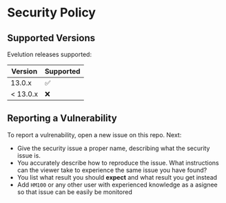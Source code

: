 # Security Policy

## Supported Versions

Evelution releases supported:

| Version    | Supported          |
| ---------- | ------------------ |
| 13.0.x     | :white_check_mark: |
| < 13.0.x   | :x:                |

## Reporting a Vulnerability

To report a vulrenability, open a new issue on this repo. Next:
- Give the security issue a proper name, describing what the security issue is.
- You accurately describe how to reproduce the issue. What instructions can the viewer take to experience the same issue you have found?
- You list what result you should **expect** and what result you get instead
- Add ``HM100`` or any other user with experienced knowledge as a asignee so that issue can be easily be monitored
